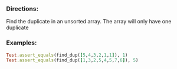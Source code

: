 ### Directions:

Find the duplicate in an unsorted array.  The array will only have one duplicate

### Examples:

```ruby
Test.assert_equals(find_dup([5,4,3,2,1,1]), 1)
Test.assert_equals(find_dup([1,3,2,5,4,5,7,6]), 5)
```